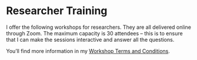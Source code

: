 
# Researcher Training

I offer the following workshops for researchers. They are all delivered online through Zoom. The maximum capacity is 30 attendees – this is to ensure that I can make the sessions interactive and answer all the questions.

You’ll find more information in my [Workshop Terms and Conditions](/workshops/terms-and-conditions/).